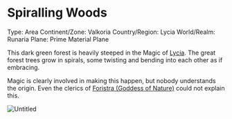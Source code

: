 # Spiralling Woods

Type: Area
Continent/Zone: Valkoria
Country/Region: Lycia
World/Realm: Runaria
Plane: Prime Material Plane

This dark green forest is heavily steeped in the Magic of [Lycia](Lycia%20402bf15c994f402cbbf4ef7250df6463.md). The great forest trees grow in spirals, some twisting and bending into each other as if embracing. 

Magic is clearly involved in making this happen, but nobody understands the origin. Even the clerics of [Foristra (Goddess of Nature)](Foristra%20(Goddess%20of%20Nature)%20228c4ae2b832446cbf62058bf1fbcb16.md) could not explain this.

![Untitled](Untitled%2051.png)